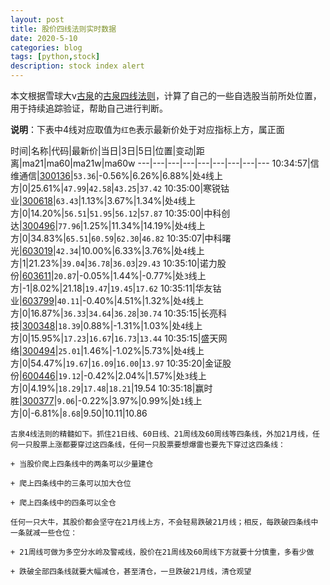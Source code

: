 ```yaml
---
layout: post
title: 股价四线法则实时数据
date: 2020-5-10
categories: blog
tags: [python,stock]
description: stock index alert
---
```



本文根据雪球大v[古泉](https://xueqiu.com/u/7148646888)的[古泉四线法则](https://xueqiu.com/7148646888/130498192)，计算了自己的一些自选股当前所处位置，用于持续追踪验证，帮助自己进行判断。

**说明**：下表中4线对应取值为`红色`表示最新价处于对应指标上方，属正面

时间|名称|代码|最新价|当日|3日|5日|位置|变动|距离|ma21|ma60|ma21w|ma60w
---|---|---|---|---|---|---|---|---
10:34:57|信维通信|[300136](https://xueqiu.com/S/SZ300136)|`53.36`|-0.56%|6.26%|6.88%|处`4`线上方|0|25.61%|`47.99`|`42.58`|`43.25`|`37.42`
10:35:00|寒锐钴业|[300618](https://xueqiu.com/S/SZ300618)|`63.43`|1.13%|3.67%|1.34%|处`4`线上方|0|14.20%|`56.51`|`51.95`|`56.12`|`57.87`
10:35:00|中科创达|[300496](https://xueqiu.com/S/SZ300496)|`77.96`|1.25%|11.34%|14.19%|处`4`线上方|0|34.83%|`65.51`|`60.59`|`62.30`|`46.82`
10:35:07|中科曙光|[603019](https://xueqiu.com/S/SH603019)|`42.34`|10.00%|6.33%|3.76%|处`4`线上方|1|21.23%|`39.04`|`36.78`|`36.03`|`29.43`
10:35:10|诺力股份|[603611](https://xueqiu.com/S/SH603611)|`20.87`|-0.05%|1.44%|-0.77%|处`3`线上方|-1|8.02%|21.18|`19.47`|`19.45`|`17.62`
10:35:11|华友钴业|[603799](https://xueqiu.com/S/SH603799)|`40.11`|-0.40%|4.51%|1.32%|处`4`线上方|0|16.87%|`36.33`|`34.64`|`36.28`|`30.74`
10:35:15|长亮科技|[300348](https://xueqiu.com/S/SZ300348)|`18.39`|0.88%|-1.31%|1.03%|处`4`线上方|0|15.95%|`17.23`|`16.67`|`16.73`|`13.44`
10:35:15|盛天网络|[300494](https://xueqiu.com/S/SZ300494)|`25.01`|1.46%|-1.02%|5.73%|处`4`线上方|0|54.47%|`19.67`|`16.09`|`16.00`|`13.97`
10:35:20|金证股份|[600446](https://xueqiu.com/S/SH600446)|`19.12`|-0.42%|2.04%|1.57%|处`3`线上方|0|4.19%|`18.29`|`17.48`|`18.21`|19.54
10:35:18|赢时胜|[300377](https://xueqiu.com/S/SZ300377)|`9.06`|-0.22%|3.97%|0.99%|处`1`线上方|0|-6.81%|`8.68`|9.50|10.11|10.86

```
古泉4线法则的精髓如下。抓住21日线、60日线、21周线及60周线等四条线，外加21月线，任何一只股票上涨都要穿过这四条线，任何一只股票要想爆雷也要先下穿过这四条线：

+ 当股价爬上四条线中的两条可以少量建仓

+ 爬上四条线中的三条可以加大仓位

+ 爬上四条线中的四条可以全仓

任何一只大牛，其股价都会坚守在21月线上方，不会轻易跌破21月线；相反，每跌破四条线中一条就减一些仓位：

+ 21周线可做为多空分水岭及警戒线，股价在21周线及60周线下方就要十分慎重，多看少做

+ 跌破全部四条线就要大幅减仓，甚至清仓，一旦跌破21月线，清仓观望
```